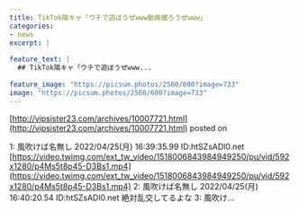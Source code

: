 ```yaml
---
title: TikTok陽キャ「ウチで遊ぼうぜwww動画撮ろうぜwww」
categories:
- news
excerpt: |
  
feature_text: |
  ## TikTok陽キャ「ウチで遊ぼうぜwww...
  
feature_image: "https://picsum.photos/2560/600?image=733"
image: "https://picsum.photos/2560/600?image=733"
---
```


[http://vipsister23.com/archives/10007721.html](http://vipsister23.com/archives/10007721.html)
posted on 

<!--more-->

1: 風吹けば名無し 2022/04/25(月) 16:39:35.99 ID:htSZsADl0.net [https://video.twimg.com/ext_tw_video/1518006843984949250/pu/vid/592x1280/p4Ms5t8p45-D3Bs1.mp4](https://video.twimg.com/ext_tw_video/1518006843984949250/pu/vid/592x1280/p4Ms5t8p45-D3Bs1.mp4) 2: 風吹けば名無し 2022/04/25(月) 16:40:20.54 ID:htSZsADl0.net 絶対乱交してるよな 3: 風吹け...
